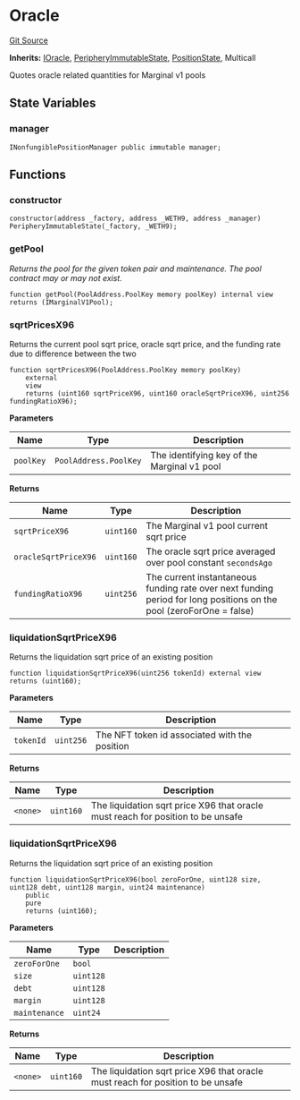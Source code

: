 # Oracle
[Git Source](https://github.com/MarginalProtocol/v1-periphery/blob/6ce65434509972d6f67aeab3e318f9db63a09fe0/contracts/lens/Oracle.sol)

**Inherits:**
[IOracle](/contracts/interfaces/IOracle.sol/interface.IOracle.md), [PeripheryImmutableState](/contracts/base/PeripheryImmutableState.sol/abstract.PeripheryImmutableState.md), [PositionState](/contracts/base/PositionState.sol/abstract.PositionState.md), Multicall

Quotes oracle related quantities for Marginal v1 pools


## State Variables
### manager

```solidity
INonfungiblePositionManager public immutable manager;
```


## Functions
### constructor


```solidity
constructor(address _factory, address _WETH9, address _manager) PeripheryImmutableState(_factory, _WETH9);
```

### getPool

*Returns the pool for the given token pair and maintenance. The pool contract may or may not exist.*


```solidity
function getPool(PoolAddress.PoolKey memory poolKey) internal view returns (IMarginalV1Pool);
```

### sqrtPricesX96

Returns the current pool sqrt price, oracle sqrt price, and the funding rate due to difference between the two


```solidity
function sqrtPricesX96(PoolAddress.PoolKey memory poolKey)
    external
    view
    returns (uint160 sqrtPriceX96, uint160 oracleSqrtPriceX96, uint256 fundingRatioX96);
```
**Parameters**

|Name|Type|Description|
|----|----|-----------|
|`poolKey`|`PoolAddress.PoolKey`|The identifying key of the Marginal v1 pool|

**Returns**

|Name|Type|Description|
|----|----|-----------|
|`sqrtPriceX96`|`uint160`|The Marginal v1 pool current sqrt price|
|`oracleSqrtPriceX96`|`uint160`|The oracle sqrt price averaged over pool constant `secondsAgo`|
|`fundingRatioX96`|`uint256`|The current instantaneous funding rate over next funding period for long positions on the pool (zeroForOne = false)|


### liquidationSqrtPriceX96

Returns the liquidation sqrt price of an existing position


```solidity
function liquidationSqrtPriceX96(uint256 tokenId) external view returns (uint160);
```
**Parameters**

|Name|Type|Description|
|----|----|-----------|
|`tokenId`|`uint256`|The NFT token id associated with the position|

**Returns**

|Name|Type|Description|
|----|----|-----------|
|`<none>`|`uint160`|The liquidation sqrt price X96 that oracle must reach for position to be unsafe|


### liquidationSqrtPriceX96

Returns the liquidation sqrt price of an existing position


```solidity
function liquidationSqrtPriceX96(bool zeroForOne, uint128 size, uint128 debt, uint128 margin, uint24 maintenance)
    public
    pure
    returns (uint160);
```
**Parameters**

|Name|Type|Description|
|----|----|-----------|
|`zeroForOne`|`bool`||
|`size`|`uint128`||
|`debt`|`uint128`||
|`margin`|`uint128`||
|`maintenance`|`uint24`||

**Returns**

|Name|Type|Description|
|----|----|-----------|
|`<none>`|`uint160`|The liquidation sqrt price X96 that oracle must reach for position to be unsafe|


